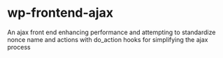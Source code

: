 # wp-frontend-ajax
An ajax front end enhancing performance and attempting to standardize nonce name and actions with do_action hooks for simplifying the ajax process
